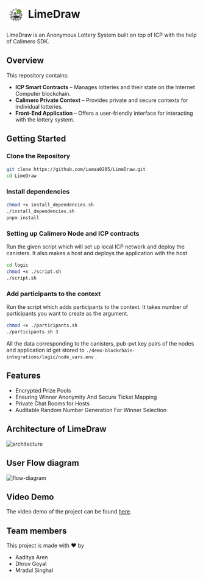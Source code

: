 # <img src="app/src/pages/admin/logo.jpg" alt="LimeDraw Logo" width="50" height="50" style="vertical-align: middle;"> **LimeDraw**

LimeDraw is an Anonymous Lottery System built on top of ICP with the help of Calimero SDK. 

## **Overview**
This repository contains:
- **ICP Smart Contracts** – Manages lotteries and their state on the Internet Computer blockchain.  
- **Calimero Private Context** – Provides private and secure contexts for individual lotteries.  
- **Front-End Application** – Offers a user-friendly interface for interacting with the lottery system.  
<!-- - ** -->

## **Getting Started**

### **Clone the Repository**
```bash title="Terminal"
git clone https://github.com/iamaa0205/LimeDraw.git
cd LimeDraw
```

### **Install dependencies**
```bash title="Terminal"
chmod +x install_dependencies.sh
./install_dependencies.sh
pnpm install
```
### **Setting up Calimero Node and ICP contracts**
Run the given script which will set up local ICP network and deploy the canisters. It also makes a host and deploys the application with the host
```bash title="Terminal"
cd logic
chmod +x ./script.sh
./script.sh
```

### **Add participants to the context**
Run the script which adds participants to the context. It takes number of participants you want to create as the argument.
```bash title="Terminal"
chmod +x ./participants.sh
./participants.sh 3
```

All the data corresponding to the canisters, pub-pvt key pairs of the nodes and application id get stored to `./demo-blockchain-integrations/logic/node_vars.env` .

## **Features**
- Encrypted Prize Pools
- Ensuring Winner Anonymity And Secure Ticket Mapping
- Private Chat Rooms for Hosts
- Auditable Random Number Generation For Winner Selection

## **Architecture of LimeDraw**
<img src="architecture.png" alt="architecture" width="500" height="300" />

## **User Flow diagram**
<img src="flow-diagram.png" alt="flow-diagram" width="500" height="300" />

## **Video Demo**
The video demo of the project can be found [here]().

## **Team members**
This project is made with ❤️ by 
- Aaditya Aren
- Dhruv Goyal
- Mradul Singhal
